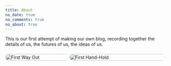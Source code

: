 ```yaml
---
title: About
no_date: true
no_comments: true
no_about: true
---
```

This is our first attempt of making our own blog, recording together the details of us, the futures of us, the ideas of us.

<div class="container">
    <div class="card" style="display: grid; grid-template-columns: 40% 1fr; padding: 8px 0px;">
        <img src="https://ritie-jonie-1312559530.cos.ap-nanjing.myqcloud.com/about/about-02.jpg" alt="First Way Out" style="height: 100%; object-fit: cover; border-radius: 16px;">
        <img src="https://ritie-jonie-1312559530.cos.ap-nanjing.myqcloud.com/about/about-01.jpg" alt="First Hand-Hold" style="height: 100%; object-fit: contain; border-radius: 16px;">
    </div>
</div>
